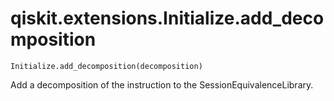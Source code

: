 # qiskit.extensions.Initialize.add\_decomposition

`Initialize.add_decomposition(decomposition)`

Add a decomposition of the instruction to the SessionEquivalenceLibrary.
